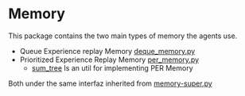 # Memory

This package contains the two main types of memory the agents use. 
- Queue Experience replay Memory [deque_memory.py](https://github.com/SergioHdezG/RL_library/blob/master/Memory/deque_memory.py)
- Prioritized Experience Replay Memory [per_memory.py](https://github.com/SergioHdezG/RL_library/blob/master/Memory/memory_super.py)
  - [sum_tree](https://github.com/SergioHdezG/RL_library/blob/master/Memory/sum_tree.py) Is an util for implementing PER Memory

Both under the same interfaz inherited from [memory-super.py](https://github.com/SergioHdezG/RL_library/blob/master/Memory/memory_super.py)


